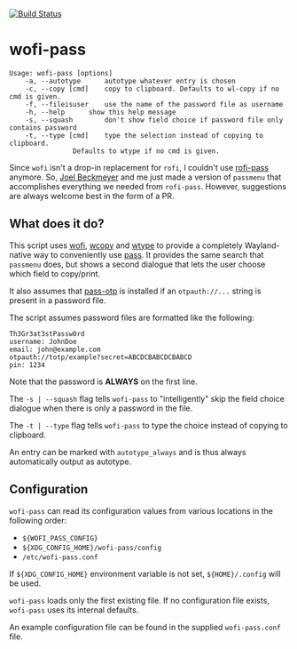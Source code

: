 [![Build Status](https://app.travis-ci.com/schmidtandreas/wofi-pass.svg?branch=main)](https://app.travis-ci.com/schmidtandreas/wofi-pass)

# wofi-pass
```
Usage: wofi-pass [options]
	-a, --autotype		autotype whatever entry is chosen
	-c, --copy [cmd]	copy to clipboard. Defaults to wl-copy if no cmd is given.
	-f, --fileisuser	use the name of the password file as username
	-h, --help		show this help message
	-s, --squash		don't show field choice if password file only contains password
	-t, --type [cmd]	type the selection instead of copying to clipboard.
				Defaults to wtype if no cmd is given.
```

Since `wofi` isn't a drop-in replacement for `rofi`,
I couldn't use [rofi-pass](https://github.com/carnager/rofi-pass) anymore.
So, [Joel Beckmeyer](https://github.com/TinfoilSubmarine) and me just made
a version of `passmenu` that accomplishes everything we needed from `rofi-pass`. 
However, suggestions are always welcome best in the form of a PR.

## What does it do?
This script uses [wofi](https://hg.sr.ht/~scoopta/wofi),
[wcopy](https://github.com/bugaevc/wl-clipboard) and 
[wtype](https://github.com/atx/wtype) to provide a completely 
Wayland-native way to conveniently use [pass](https://www.passwordstore.org/). 
It provides the same search that `passmenu` does, but shows a second dialogue 
that lets the user choose which field to copy/print.

It also assumes that [pass-otp](https://github.com/tadfisher/pass-otp) is 
installed if an `otpauth://...` string is present in a password file.

The script assumes password files are formatted like the following:
```
Th3Gr3at3stPassw0rd
username: JohnDoe
email: john@example.com
otpauth://totp/example?secret=ABCDCBABCDCBABCD
pin: 1234
```
Note that the password is **ALWAYS** on the first line.

The `-s | --squash` flag tells `wofi-pass` to "intelligently" skip 
the field choice dialogue when there is only a password in the file.

The `-t | --type` flag tells `wofi-pass` to type the choice
instead of copying to clipboard.

An entry can be marked with `autotype_always` and
is thus always automatically output as autotype.

## Configuration

`wofi-pass` can read its configuration values from various locations
in the following order:
* `${WOFI_PASS_CONFIG}`
* `${XDG_CONFIG_HOME}/wofi-pass/config`
* `/etc/wofi-pass.conf`

If `${XDG_CONFIG_HOME}` environment variable is not set,
`${HOME}/.config` will be used.

`wofi-pass` loads only the first existing file.
If no configuration file exists, `wofi-pass` uses its internal defaults.

An example configuration file can be found in the supplied `wofi-pass.conf` file.
